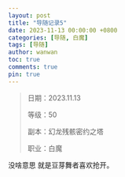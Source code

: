 ```yaml
---
layout: post
title: "导随记录5"
date: 2023-11-13 00:00:00 +0800
categories: [导随, 白魔]
tags: [导随]
author: wanwan
toc: true
comments: true
pin: true
---
```

> 日期：2023.11.13
>
> 等级：50
>
> 副本：幻龙残骸密约之塔
>
> 职业：白魔

没啥意思 就是豆芽舞者喜欢抢开。